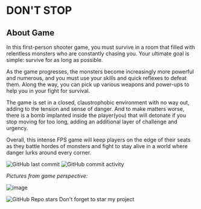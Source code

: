# DON'T STOP
## About Game
In this first-person shooter game, you must survive in a room that filled with relentless monsters who are constantly chasing you. Your ultimate goal is simple: survive for as long as possible.

As the game progresses, the monsters become increasingly more powerful and numerous, and you must use your skills and quick reflexes to defeat them. Along the way, you can pick up various weapons and power-ups to help you in your fight for survival.

The game is set in a closed, claustrophobic environment with no way out, adding to the tension and sense of danger. And to make matters worse, there is a bomb implanted inside the player(you) that will detonate if you stop moving for too long, adding an additional layer of challenge and urgency.

Overall, this intense FPS game will keep players on the edge of their seats as they battle hordes of monsters and fight to stay alive in a world where danger lurks around every corner.

![GitHub last commit](https://img.shields.io/github/last-commit/HazarBakir/DontStop) ![GitHub commit activity](https://img.shields.io/github/commit-activity/m/HazarBakir/DontStop)

*Pictures from game perspective:*

![image](https://user-images.githubusercontent.com/92859817/223490112-a00e9b21-ac13-4e36-9c68-918e26ae2ab4.png)








![GitHub Repo stars](https://img.shields.io/github/stars/HazarBakir/DontStop?color=yellow&logoColor=yellow&style=plastic) Don't forget to star my project 
